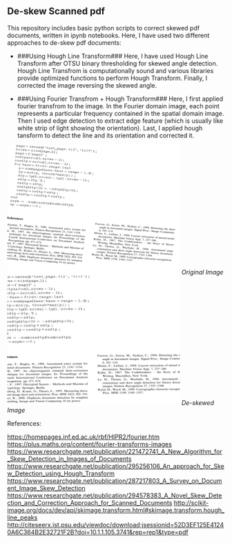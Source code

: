 ## De-skew Scanned pdf ##

This repository includes basic python scripts to correct skewed pdf documents, written in ipynb notebooks.
Here, I have used two different approaches to de-skew pdf documents:

* ###Using Hough Line Transform###
Here, I have used Hough Line Transform after OTSU binary thresholding for skewed angle detection.
Hough Line Transfrom is computationally sound and various libraries provide optimized functions to perform Hough Transform.
Finally, I corrected the image reversing the skewed angle.



* ###Using Fourier Transfrom + Hough Transform###
Here, I first applied fourier transfrom to the image. In the Fourier domain image, each point represents a particular frequency contained in the spatial domain image.
Then I used edge detection to extract edge feature (which is usually like  white strip of light showing the orientation).
Last, I applied hough tansform to detect the line and its orientation and corrected it.


<img src="https://github.com/Bidur-Khanal/De-skew-scanned-pdf/blob/master/images/25.png" width="400" height="300"> 
<em>Original Image</em>


<img src="https://github.com/Bidur-Khanal/De-skew-scanned-pdf/blob/master/images/25%20corrected.png" width="400" height="300"> 
<em>De-skewed Image</em>


References:

https://homepages.inf.ed.ac.uk/rbf/HIPR2/fourier.htm
https://plus.maths.org/content/fourier-transforms-images
https://www.researchgate.net/publication/221472741_A_New_Algorithm_for_Skew_Detection_in_Images_of_Documents
https://www.researchgate.net/publication/295256106_An_approach_for_Skew_Detection_using_Hough_Transform 
https://www.researchgate.net/publication/287217803_A_Survey_on_Document_Image_Skew_Detection 
https://www.researchgate.net/publication/294578383_A_Novel_Skew_Detection_and_Correction_Approach_for_Scanned_Documents 
http://scikit-image.org/docs/dev/api/skimage.transform.html#skimage.transform.hough_line_peaks 
http://citeseerx.ist.psu.edu/viewdoc/download;jsessionid=52D3EF125E41240A6C364B2E32721F2B?doi=10.1.1.105.3741&rep=rep1&type=pdf
